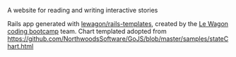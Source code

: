 A website for reading and writing interactive stories

Rails app generated with [lewagon/rails-templates](https://github.com/lewagon/rails-templates), created by the [Le Wagon coding bootcamp](https://www.lewagon.com) team.
Chart templated adopted from https://github.com/NorthwoodsSoftware/GoJS/blob/master/samples/stateChart.html
